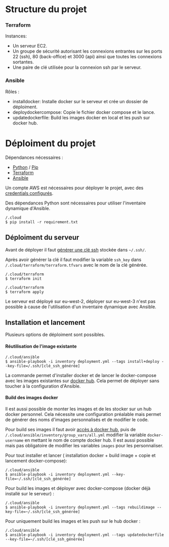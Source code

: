 # Structure du projet

### Terraform

Instances:
- Un serveur EC2.
- Un groupe de sécurité autorisant les connexions entrantes sur les ports 22 (ssh), 80 (back-office) et 3000 (api) ainsi que toutes les connexions sortantes.
- Une paire de clé utilisée pour la connexion ssh par le serveur.

### Ansible

Rôles :
- installdocker: Installe docker sur le serveur et crée un dossier de déploiment.
- deploydockercompose: Copie le fichier docker compose et le lance.
- updatedockerfile: Build les images docker en local et les push sur docker hub.

# Déploiment du projet

Dépendances nécessaires :
- [Python](https://www.python.org/) / [Pip](https://pypi.org/project/pip/)
- [Terraform](https://www.terraform.io/)
- [Ansible](https://www.ansible.com/)

Un compte AWS est nécessaires pour déployer le projet, avec des [credentials configurés](https://docs.aws.amazon.com/fr_fr/sdk-for-java/v1/developer-guide/setup-credentials.html).

Des dépendances Python sont nécessaires pour utiliser l'inventaire dynamique d'Ansible.

```
/.cloud
$ pip install -r requirement.txt
```

## Déploiment du serveur

Avant de déployer il faut [générer une clé ssh](https://confluence.atlassian.com/bitbucketserver/creating-ssh-keys-776639788.html) stockée dans ```~/.ssh/```.

Après avoir générer la clé il faut modifier la variable ```ssh_key``` dans ```/.cloud/terraform/terraform.tfvars``` avec le nom de la clé générée.
```
/.cloud/terraform
$ terraform init

/.cloud/terraform
$ terraform apply
```

Le serveur est déployé sur eu-west-2, déployer sur eu-west-3 n'est pas possible à cause de l'utilisation d'un inventaire dynamique avec Ansible.

## Installation et lancement

Plusieurs options de déploiment sont possibles.

#### Réutilisation de l'image existante

```
/.cloud/ansible
$ ansible-playbook -i inventory deployment.yml --tags install+deploy --key-file=/.ssh/[clé_ssh_générée]
```

La commande permet d'installer docker et de lancer le docker-compose avec les images existantes sur [docker hub](https://hub.docker.com/r/amauryfaveriel). Cela permet de déployer sans toucher à la configuration d'Ansible.

#### Build des images docker

Il est aussi possible de monter les images et de les stocker sur un hub docker personnel. Cela nécessite une configuration préalable mais permet de générer des noms d'images personnalisés et de modifier le code.

Pour build ses images il faut avoir [accès à docker hub](https://ropenscilabs.github.io/r-docker-tutorial/04-Dockerhub.html), puis de ```/.cloud/ansible/inventory/group_vars/all.yml``` modifier la variable ```docker-username``` en mettant le nom de compte docker hub. Il est aussi possible mais pas obligatoire de modifier les variables ```images``` pour les personnaliser.

Pour tout installer et lancer ( installation docker + build image + copie et lancement docker-compose):
```
/.cloud/ansible
$ ansible-playbook -i inventory deployment.yml --key-file=~/.ssh/[clé_ssh_générée]
``` 

Pour build les images et déployer avec docker-compose (docker déjà installé sur le serveur) :
```
/.cloud/ansible
$ ansible-playbook -i inventory deployment.yml --tags rebuildimage --key-file=~/.ssh/[clé_ssh_générée]
``` 

Pour uniquement build les images et les push sur le hub docker :
```
/.cloud/ansible
$ ansible-playbook -i inventory deployment.yml --tags updatedockerfile --key-file=~/.ssh/[clé_ssh_générée]
``` 
